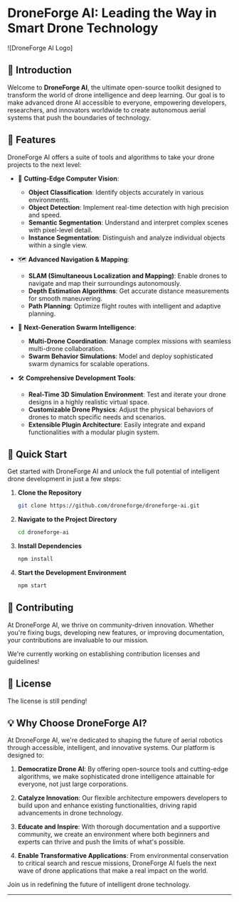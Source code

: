 # DroneForge AI: Leading the Way in Smart Drone Technology

![DroneForge AI Logo]

## 🚀 Introduction

Welcome to **DroneForge AI**, the ultimate open-source toolkit designed to transform the world of drone intelligence and deep learning. Our goal is to make advanced drone AI accessible to everyone, empowering developers, researchers, and innovators worldwide to create autonomous aerial systems that push the boundaries of technology.

## 🌟 Features

DroneForge AI offers a suite of tools and algorithms to take your drone projects to the next level:

- 🧠 **Cutting-Edge Computer Vision**:
  - **Object Classification**: Identify objects accurately in various environments.
  - **Object Detection**: Implement real-time detection with high precision and speed.
  - **Semantic Segmentation**: Understand and interpret complex scenes with pixel-level detail.
  - **Instance Segmentation**: Distinguish and analyze individual objects within a single view.

- 🗺️ **Advanced Navigation & Mapping**:
  - **SLAM (Simultaneous Localization and Mapping)**: Enable drones to navigate and map their surroundings autonomously.
  - **Depth Estimation Algorithms**: Get accurate distance measurements for smooth maneuvering.
  - **Path Planning**: Optimize flight routes with intelligent and adaptive planning.

- 🐝 **Next-Generation Swarm Intelligence**:
  - **Multi-Drone Coordination**: Manage complex missions with seamless multi-drone collaboration.
  - **Swarm Behavior Simulations**: Model and deploy sophisticated swarm dynamics for scalable operations.

- 🛠️ **Comprehensive Development Tools**:
  - **Real-Time 3D Simulation Environment**: Test and iterate your drone designs in a highly realistic virtual space.
  - **Customizable Drone Physics**: Adjust the physical behaviors of drones to match specific needs and scenarios.
  - **Extensible Plugin Architecture**: Easily integrate and expand functionalities with a modular plugin system.

## 🚀 Quick Start

Get started with DroneForge AI and unlock the full potential of intelligent drone development in just a few steps:

1. **Clone the Repository**
   ```bash
   git clone https://github.com/droneforge/droneforge-ai.git
   ```

2. **Navigate to the Project Directory**
   ```bash
   cd droneforge-ai
   ```

3. **Install Dependencies**
   ```bash
   npm install
   ```

4. **Start the Development Environment**
   ```bash
   npm start
   ```

## 🤝 Contributing

At DroneForge AI, we thrive on community-driven innovation. Whether you're fixing bugs, developing new features, or improving documentation, your contributions are invaluable to our mission.

We're currently working on establishing contribution licenses and guidelines!

## 📄 License

The license is still pending!

## 💡 Why Choose DroneForge AI?

At DroneForge AI, we're dedicated to shaping the future of aerial robotics through accessible, intelligent, and innovative systems. Our platform is designed to:

1. **Democratize Drone AI**: By offering open-source tools and cutting-edge algorithms, we make sophisticated drone intelligence attainable for everyone, not just large corporations.
   
2. **Catalyze Innovation**: Our flexible architecture empowers developers to build upon and enhance existing functionalities, driving rapid advancements in drone technology.
   
3. **Educate and Inspire**: With thorough documentation and a supportive community, we create an environment where both beginners and experts can thrive and push the limits of what's possible.
   
4. **Enable Transformative Applications**: From environmental conservation to critical search and rescue missions, DroneForge AI fuels the next wave of drone applications that make a real impact on the world.

Join us in redefining the future of intelligent drone technology.

---
